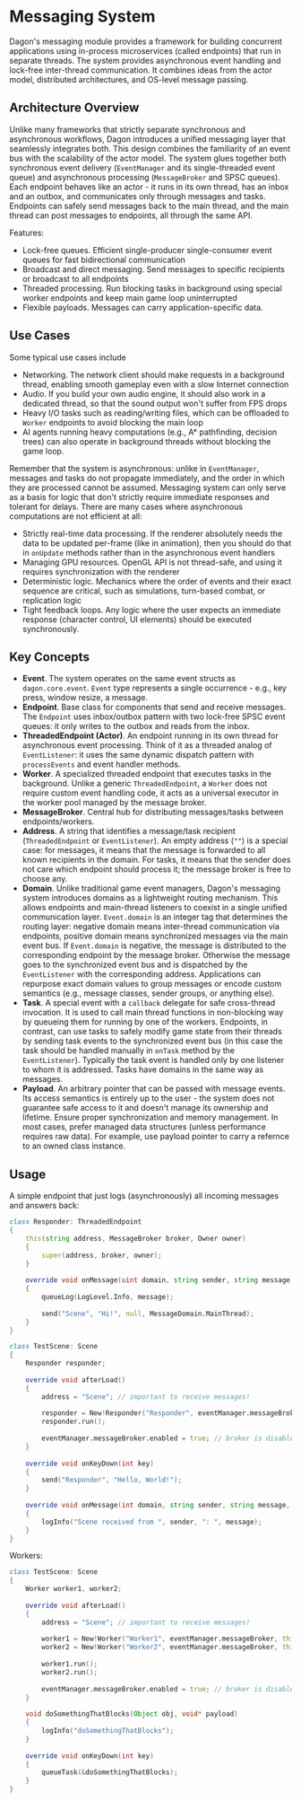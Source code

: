 # Messaging System

Dagon's messaging module provides a framework for building concurrent applications using in-process microservices (called endpoints) that run in separate threads. The system provides asynchronous event handling and lock-free inter-thread communication. It combines ideas from the actor model, distributed architectures, and OS-level message passing.

## Architecture Overview
Unlike many frameworks that strictly separate synchronous and asynchronous workflows, Dagon introduces a unified messaging layer that seamlessly integrates both. This design combines the familiarity of an event bus with the scalability of the actor model. The system glues together both synchronous event delivery (`EventManager` and its single-threaded event queue) and asynchronous processing (`MessageBroker` and SPSC queues). Each endpoint behaves like an actor - it runs in its own thread, has an inbox and an outbox, and communicates only through messages and tasks. Endpoints can safely send messages back to the main thread, and the main thread can post messages to endpoints, all through the same API.

Features:
- Lock-free queues. Efficient single-producer single-consumer event queues for fast bidirectional communication
- Broadcast and direct messaging. Send messages to specific recipients or broadcast to all endpoints
- Threaded processing. Run blocking tasks in background using special worker endpoints and keep main game loop uninterrupted
- Flexible payloads. Messages can carry application-specific data.

## Use Cases
Some typical use cases include
- Networking. The network client should make requests in a background thread, enabling smooth gameplay even with a slow Internet connection
- Audio. If you build your own audio engine, it should also work in a dedicated thread, so that the sound output won't suffer from FPS drops
- Heavy I/O tasks such as reading/writing files, which can be offloaded to `Worker` endpoints to avoid blocking the main loop
- AI agents running heavy computations (e.g., A* pathfinding, decision trees) can also operate in background threads without blocking the game loop.

Remember that the system is asynchronous: unlike in `EventManager`, messages and tasks do not propagate immediately, and the order in which they are processed cannot be assumed. Messaging system can only serve as a basis for logic that don't strictly require immediate responses and tolerant for delays. There are many cases where asynchronous computations are not efficient at all:
- Strictly real-time data processing. If the renderer absolutely needs the data to be updated per-frame (like in animation), then you should do that in `onUpdate` methods rather than in the asynchronous event handlers
- Managing GPU resources. OpenGL API is not thread-safe, and using it requires synchronization with the renderer
- Deterministic logic. Mechanics where the order of events and their exact sequence are critical, such as simulations, turn-based combat, or replication logic
- Tight feedback loops. Any logic where the user expects an immediate response (character control, UI elements) should be executed synchronously.

## Key Concepts
- **Event**. The system operates on the same event structs as `dagon.core.event`. `Event` type represents a single occurrence - e.g., key press, window resize, a message.
- **Endpoint**. Base class for components that send and receive messages. The `Endpoint` uses inbox/outbox pattern with two lock-free SPSC event queues: it only writes to the outbox and reads from the inbox.
- **ThreadedEndpoint (Actor)**. An endpoint running in its own thread for asynchronous event processing. Think of it as a threaded analog of `EventListener`: it uses the same dynamic dispatch pattern with `processEvents` and event handler methods.
- **Worker**. A specialized threaded endpoint that executes tasks in the background. Unlike a generic `ThreadedEndpoint`, a `Worker` does not require custom event handling code, it acts as a universal executor in the worker pool managed by the message broker.
- **MessageBroker**. Central hub for distributing messages/tasks between endpoints/workers.
- **Address**. A string that identifies a message/task recipient (`ThreadedEndpoint` or `EventListener`). An empty address (`""`) is a special case: for messages, it means that the message is forwarded to all known recipients in the domain. For tasks, it means that the sender does not care which endpoint should process it; the message broker is free to choose any.
- **Domain**. Unlike traditional game event managers, Dagon's messaging system introduces domains as a lightweight routing mechanism. This allows endpoints and main-thread listeners to coexist in a single unified communication layer. `Event.domain` is an integer tag that determines the routing layer: negative domain means inter-thread communication via endpoints, positive domain means synchronized messages via the main event bus. If `Event.domain` is negative, the message is distributed to the corresponding endpoint by the message broker. Otherwise the message goes to the synchronized event bus and is dispatched by the `EventListener` with the corresponding address. Applications can repurpose exact domain values to group messages or encode custom semantics (e.g., message classes, sender groups, or anything else).
- **Task**. A special event with a `callback` delegate for safe cross-thread invocation. It is used to call main thread functions in non-blocking way by queueing them for running by one of the workers. Endpoints, in contrast, can use tasks to safely modify game state from their threads by sending task events to the synchronized event bus (in this case the task should be handled manually in `onTask` method by the `EventListener`). Typically the task event is handled only by one listener to whom it is addressed. Tasks have domains in the same way as messages.
- **Payload**. An arbitrary pointer that can be passed with message events. Its access semantics is entirely up to the user - the system does not guarantee safe access to it and doesn't manage its ownership and lifetime. Ensure proper synchronization and memory management. In most cases, prefer managed data structures (unless performance requires raw data). For example, use payload pointer to carry a refernce to an owned class instance.

## Usage
A simple endpoint that just logs (asynchronously) all incoming messages and answers back:

```d
class Responder: ThreadedEndpoint
{
    this(string address, MessageBroker broker, Owner owner)
    {
        super(address, broker, owner);
    }
    
    override void onMessage(uint domain, string sender, string message, void* payload)
    {
        queueLog(LogLevel.Info, message);
        
        send("Scene", "Hi!", null, MessageDomain.MainThread);
    }
}

class TestScene: Scene
{
    Responder responder;
    
    override void afterLoad()
    {
        address = "Scene"; // important to receive messages!
        
        responder = New!Responder("Responder", eventManager.messageBroker, this);
        responder.run();
        
        eventManager.messageBroker.enabled = true; // broker is disabled by default for optimization
    }
    
    override void onKeyDown(int key)
    {
        send("Responder", "Hello, World!");
    }
    
    override void onMessage(int domain, string sender, string message, void* payload)
    {
        logInfo("Scene received from ", sender, ": ", message);
    }
}
```

Workers:

```d
class TestScene: Scene
{
    Worker worker1, worker2;
    
    override void afterLoad()
    {
        address = "Scene"; // important to receive messages!
        
        worker1 = New!Worker("Worker1", eventManager.messageBroker, this);
        worker2 = New!Worker("Worker2", eventManager.messageBroker, this);
        
        worker1.run();
        worker2.run();
        
        eventManager.messageBroker.enabled = true; // broker is disabled by default for optimization
    }
    
    void doSomethingThatBlocks(Object obj, void* payload)
    {
        logInfo("doSomethingThatBlocks");
    }
    
    override void onKeyDown(int key)
    {
        queueTask(&doSomethingThatBlocks);
    }
}
```
